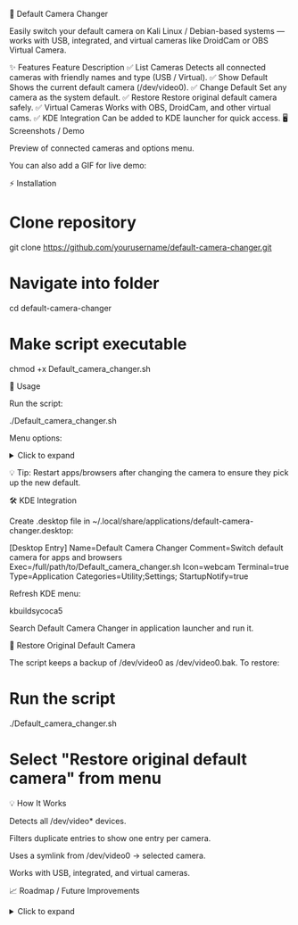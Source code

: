 🎥 Default Camera Changer








Easily switch your default camera on Kali Linux / Debian-based systems — works with USB, integrated, and virtual cameras like DroidCam or OBS Virtual Camera.

✨ Features
Feature	Description
✅ List Cameras	Detects all connected cameras with friendly names and type (USB / Virtual).
✅ Show Default	Shows the current default camera (/dev/video0).
✅ Change Default	Set any camera as the system default.
✅ Restore	Restore original default camera safely.
✅ Virtual Cameras	Works with OBS, DroidCam, and other virtual cams.
✅ KDE Integration	Can be added to KDE launcher for quick access.
🖥 Screenshots / Demo


Preview of connected cameras and options menu.

You can also add a GIF for live demo:

⚡ Installation
# Clone repository
git clone https://github.com/yourusername/default-camera-changer.git

# Navigate into folder
cd default-camera-changer

# Make script executable
chmod +x Default_camera_changer.sh

🚀 Usage

Run the script:

./Default_camera_changer.sh


Menu options:

<details> <summary>Click to expand</summary>

Change default camera – select a camera to make it /dev/video0.

Restore original default camera – revert backup /dev/video0.bak.

Exit – close the script without changes.

</details>

💡 Tip: Restart apps/browsers after changing the camera to ensure they pick up the new default.

🛠 KDE Integration

Create .desktop file in ~/.local/share/applications/default-camera-changer.desktop:

[Desktop Entry]
Name=Default Camera Changer
Comment=Switch default camera for apps and browsers
Exec=/full/path/to/Default_camera_changer.sh
Icon=webcam
Terminal=true
Type=Application
Categories=Utility;Settings;
StartupNotify=true


Refresh KDE menu:

kbuildsycoca5


Search Default Camera Changer in application launcher and run it.

🔄 Restore Original Default Camera

The script keeps a backup of /dev/video0 as /dev/video0.bak. To restore:

# Run the script
./Default_camera_changer.sh

# Select "Restore original default camera" from menu

💡 How It Works

Detects all /dev/video* devices.

Filters duplicate entries to show one entry per camera.

Uses a symlink from /dev/video0 → selected camera.

Works with USB, integrated, and virtual cameras.

📈 Roadmap / Future Improvements
<details> <summary>Click to expand</summary>

Add GUI with kdialog for native KDE look.

Auto-detect OBS/DroidCam virtual cameras with proper names.

Color-coded terminal menu for USB vs virtual cameras.

Add versioning badges and live build/test indicators.

</details>
